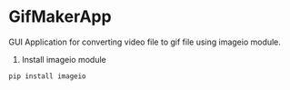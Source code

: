 # GifMakerApp
GUI Application for converting video file to gif file using imageio module.

1. Install imageio module

`pip install imageio`

